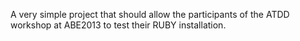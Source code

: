A very simple project that should allow the participants of the ATDD workshop at ABE2013 to test their RUBY installation.